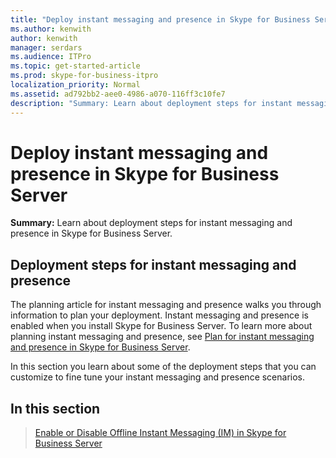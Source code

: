 ```yaml
---
title: "Deploy instant messaging and presence in Skype for Business Server"
ms.author: kenwith
author: kenwith
manager: serdars
ms.audience: ITPro
ms.topic: get-started-article
ms.prod: skype-for-business-itpro
localization_priority: Normal
ms.assetid: ad792bb2-aee0-4986-a070-116ff3c10fe7
description: "Summary: Learn about deployment steps for instant messaging and presence in Skype for Business Server."
---
```


# Deploy instant messaging and presence in Skype for Business Server
 
**Summary:** Learn about deployment steps for instant messaging and presence in Skype for Business Server.
  
## Deployment steps for instant messaging and presence

The planning article for instant messaging and presence walks you through information to plan your deployment. Instant messaging and presence is enabled when you install Skype for Business Server. To learn more about planning instant messaging and presence, see [Plan for instant messaging and presence in Skype for Business Server](../../plan-your-deployment/instant-messaging-and-presence.md).
  
In this section you learn about some of the deployment steps that you can customize to fine tune your instant messaging and presence scenarios.
  
## In this section

> [Enable or Disable Offline Instant Messaging (IM) in Skype for Business Server](enable-or-disable-offline-im.md)
    

